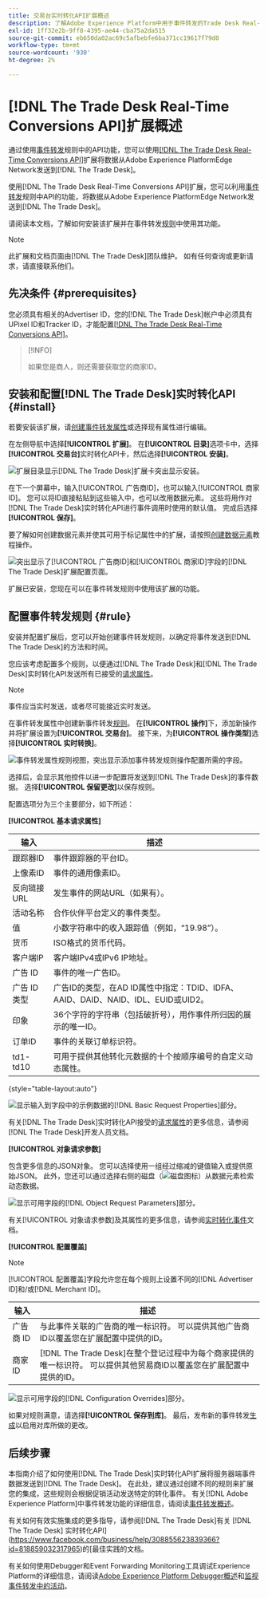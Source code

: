 ```yaml
---
title: 交易台实时转化API扩展概述
description: 了解Adobe Experience Platform中用于事件转发的Trade Desk Real-time Conversions API扩展。
exl-id: 1ff32e2b-9ff8-4395-ae44-cba75a2da515
source-git-commit: eb650da02ac69c5afbebfe6ba371cc19617f79d0
workflow-type: tm+mt
source-wordcount: '930'
ht-degree: 2%

---
```


# [!DNL The Trade Desk Real-Time Conversions API]扩展概述

通过使用[事件转发](../../../ui/event-forwarding/overview.md)规则中的API功能，您可以使用[[!DNL The Trade Desk Real-Time Conversions API]](https://partner.thetradedesk.com/v3/portal/data/doc/DataConversionEventsApi)扩展将数据从Adobe Experience PlatformEdge Network发送到[!DNL The Trade Desk]。

使用[!DNL The Trade Desk Real-Time Conversions API]扩展，您可以利用[事件转发](../../../ui/event-forwarding/overview.md)规则中API的功能，将数据从Adobe Experience PlatformEdge Network发送到[!DNL The Trade Desk]。

请阅读本文档，了解如何安装该扩展并在事件转发[规则](../../../ui/managing-resources/rules.md)中使用其功能。

>[!NOTE]
>
>此扩展和文档页面由[!DNL The Trade Desk]团队维护。 如有任何查询或更新请求，请直接联系他们。

## 先决条件 {#prerequisites}

您必须具有相关的Advertiser ID，您的[!DNL The Trade Desk]帐户中必须具有UPixel ID和Tracker ID，才能配置[[!DNL The Trade Desk Real-Time Conversions API]](https://partner.thetradedesk.com/v3/portal/data/doc/DataConversionEventsApi)。

>[!INFO]
>
>如果您是商人，则还需要获取您的商家ID。

## 安装和配置[!DNL The Trade Desk]实时转化API {#install}

若要安装该扩展，请[创建事件转发属性](../../../ui/event-forwarding/overview.md#properties)或选择现有属性进行编辑。

在左侧导航中选择&#x200B;**[!UICONTROL 扩展]**。 在&#x200B;**[!UICONTROL 目录]**&#x200B;选项卡中，选择&#x200B;**[!UICONTROL 交易台]**&#x200B;实时转化API卡，然后选择&#x200B;**[!UICONTROL 安装]**。

![扩展目录显示[!DNL The Trade Desk]扩展卡突出显示安装。](../../../images/extensions/server/tradedesk/install-extension.png)

在下一个屏幕中，输入[!UICONTROL 广告商ID]，也可以输入[!UICONTROL 商家ID]。 您可以将ID直接粘贴到这些输入中，也可以改用数据元素。 这些将用作对[!DNL The Trade Desk]实时转化API进行事件调用时使用的默认值。 完成后选择&#x200B;**[!UICONTROL 保存]**。

要了解如何创建数据元素并使其可用于标记属性中的扩展，请按照[创建数据元素](https://experienceleague.adobe.com/en/docs/platform-learn/data-collection/tags/create-data-elements)教程操作。

![突出显示了[!UICONTROL 广告商ID]和[!UICONTROL 商家ID]字段的[!DNL The Trade Desk]扩展配置页面。](../../../images/extensions/server/tradedesk/configure-extension.png)

扩展已安装，您现在可以在事件转发规则中使用该扩展的功能。

## 配置事件转发规则 {#rule}

安装并配置扩展后，您可以开始创建事件转发规则，以确定将事件发送到[!DNL The Trade Desk]的方法和时间。

您应该考虑配置多个规则，以便通过[!DNL The Trade Desk]和[!DNL The Trade Desk]实时转化API发送所有已接受的[请求属性](https://partner.thetradedesk.com/v3/portal/data/doc/DataConversionEventsApi#properties)。

>[!NOTE]
>
>事件应当实时发送，或者尽可能接近实时发送。

在事件转发属性中创建新事件转发[规则](../../../ui/managing-resources/rules.md)。 在&#x200B;**[!UICONTROL 操作]**&#x200B;下，添加新操作并将扩展设置为&#x200B;**[!UICONTROL 交易台]**。 接下来，为&#x200B;**[!UICONTROL 操作类型]**&#x200B;选择&#x200B;**[!UICONTROL 实时转换]**。

![事件转发属性规则视图，突出显示添加事件转发规则操作配置所需的字段。](../../../images/extensions/server/tradedesk/tradedesk-event-action.png)

选择后，会显示其他控件以进一步配置将发送到[!DNL The Trade Desk]的事件数据。 选择&#x200B;**[!UICONTROL 保留更改]**&#x200B;以保存规则。

配置选项分为三个主要部分，如下所述：

**[!UICONTROL 基本请求属性]**

| 输入 | 描述 |
| --- | --- |
| 跟踪器ID | 事件跟踪器的平台ID。 |
| 上像素ID | 事件的通用像素ID。 |
| 反向链接URL | 发生事件的网站URL（如果有）。 |
| 活动名称 | 合作伙伴平台定义的事件类型。 |
| 值 | 小数字符串中的收入跟踪值（例如，“19.98”）。 |
| 货币 | ISO格式的货币代码。 |
| 客户端IP | 客户端IPv4或IPv6 IP地址。 |
| 广告 ID | 事件的唯一广告ID。 |
| 广告 ID 类型 | 广告ID的类型，在AD ID属性中指定：TDID、IDFA、AAID、DAID、NAID、IDL、EUID或UID2。 |
| 印象 | 36个字符的字符串（包括破折号），用作事件所归因的展示的唯一ID。 |
| 订单ID | 事件的关联订单标识符。 |
| td1-td10 | 可用于提供其他转化元数据的十个按顺序编号的自定义动态属性。 |

{style="table-layout:auto"}

![显示输入到字段中的示例数据的[!DNL Basic Request Properties]部分。](../../../images/extensions/server/tradedesk/configure-extension-basic-request-properties.png)

有关[!DNL The Trade Desk]实时转化API接受的[请求属性](https://partner.thetradedesk.com/v3/portal/data/doc/DataConversionEventsApi#properties)的更多信息，请参阅[!DNL The Trade Desk]开发人员文档。

**[!UICONTROL 对象请求参数]**

包含更多信息的JSON对象。 您可以选择使用一组经过缩减的键值输入或提供原始JSON。 此外，您还可以通过选择右侧的磁盘（![磁盘图标](/help/images/icons/database.png)）从数据元素检索动态数据。


![显示可用字段的[!DNL Object Request Parameters]部分。](../../../images/extensions/server/tradedesk/configure-object-request-params.png)

有关[!UICONTROL 对象请求参数]及其属性的更多信息，请参阅[实时转化事件](https://partner.thetradedesk.com/v3/portal/data/doc/DataConversionEventsApi#properties-items)文档。

**[!UICONTROL 配置覆盖]**

>[!NOTE]
>
>[!UICONTROL 配置覆盖]字段允许您在每个规则上设置不同的[!DNL Advertiser ID]和/或[!DNL Merchant ID]。

| 输入 | 描述 |
| --- | --- |
| 广告商 ID | 与此事件关联的广告商的唯一标识符。 可以提供其他广告商ID以覆盖您在扩展配置中提供的ID。 |
| 商家ID | [!DNL The Trade Desk]在整个登记过程中为每个商家提供的唯一标识符。 可以提供其他贸易商ID以覆盖您在扩展配置中提供的ID。 |

![显示可用字段的[!DNL Configuration Overrides]部分。](../../../images/extensions/server/tradedesk/configure-overrides.png)

如果对规则满意，请选择&#x200B;**[!UICONTROL 保存到库]**。 最后，发布新的事件转发[生成](../../../ui/publishing/builds.md)以启用对库所做的更改。

## 后续步骤

本指南介绍了如何使用[!DNL The Trade Desk]实时转化API扩展将服务器端事件数据发送到[!DNL The Trade Desk]。 在此处，建议通过创建不同的规则来扩展您的集成，这些规则会根据促销活动发送特定的转化事件。 有关[!DNL Adobe Experience Platform]中事件转发功能的详细信息，请阅读[事件转发概述](../../../ui/event-forwarding/overview.md)。

有关如何有效实施集成的更多指导，请参阅[!DNL The Trade Desk]有关 [!DNL The Trade Desk] 实时转化API](https://www.facebook.com/business/help/308855623839366?id=818859032317965)的[最佳实践的文档。

有关如何使用Debugger和Event Forwarding Monitoring工具调试Experience Platform的详细信息，请阅读[Adobe Experience Platform Debugger概述](../../../../debugger/home.md)和[监视事件转发中的活动](../../../ui/event-forwarding/monitoring.md)。
